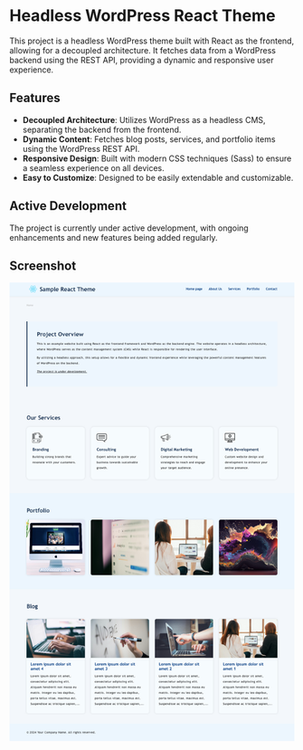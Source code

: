 # Headless WordPress React Theme

This project is a headless WordPress theme built with React as the frontend, allowing for a decoupled architecture. It fetches data from a WordPress backend using the REST API, providing a dynamic and responsive user experience.

## Features

- **Decoupled Architecture**: Utilizes WordPress as a headless CMS, separating the backend from the frontend.
- **Dynamic Content**: Fetches blog posts, services, and portfolio items using the WordPress REST API.
- **Responsive Design**: Built with modern CSS techniques (Sass) to ensure a seamless experience on all devices.
- **Easy to Customize**: Designed to be easily extendable and customizable.

## Active Development

The project is currently under active development, with ongoing enhancements and new features being added regularly.

## Screenshot

![Project Screenshot](./frontend/screenshot.png)